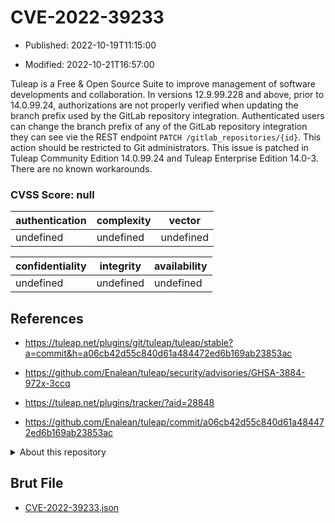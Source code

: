 # CVE-2022-39233

- Published: 2022-10-19T11:15:00

- Modified: 2022-10-21T16:57:00

Tuleap is a Free & Open Source Suite to improve management of software developments and collaboration. In versions 12.9.99.228 and above, prior to 14.0.99.24, authorizations are not properly verified when updating the branch prefix used by the GitLab repository integration. Authenticated users can change the branch prefix of any of the GitLab repository integration they can see vie the REST endpoint `PATCH /gitlab_repositories/{id}`. This action should be restricted to Git administrators. This issue is patched in Tuleap Community Edition 14.0.99.24 and Tuleap Enterprise Edition 14.0-3. There are no known workarounds.

### CVSS Score: **null**

| authentication | complexity | vector |
| --- | --- | --- |
| undefined | undefined | undefined |

| confidentiality | integrity | availability |
| --- | --- | --- |
| undefined | undefined | undefined |

## References

* https://tuleap.net/plugins/git/tuleap/tuleap/stable?a=commit&h=a06cb42d55c840d61a484472ed6b169ab23853ac

* https://github.com/Enalean/tuleap/security/advisories/GHSA-3884-972x-3ccq

* https://tuleap.net/plugins/tracker/?aid=28848

* https://github.com/Enalean/tuleap/commit/a06cb42d55c840d61a484472ed6b169ab23853ac

<details>
<summary>About this repository</summary> 

  This repository is part of the project [Live Hack CVE](https://github.com/Live-Hack-CVE). Main website can be found [www.live-hack.org](https://www.live-hack.org) 
  
  Made by [Sn0wAlice](https://github.com/Sn0wAlice) for the people that care about security and need to have a feed of the latest CVEs. Hope you enjoy it, don't forget to star the repo and follow me on [Twitter](https://twitter.com/Sn0wAlice) and [Github](https://github.com/Sn0wAlice). And that is my [personnal website](https://www.alice-snow.me/)

  - [Home Page](https://github.com/Live-Hack-CVE)
  - [Framework](https://github.com/Live-Hack-CVE/cve-framework)
  - [CVE database](https://github.com/Live-Hack-CVE/full_database)
  - [Changelog](https://github.com/Live-Hack-CVE/Changelog)
</details>

## Brut File

* [CVE-2022-39233.json](https://raw.githubusercontent.com/Live-Hack-CVE/full_database/main/cves/2022/CVE-2022-39233.json)

